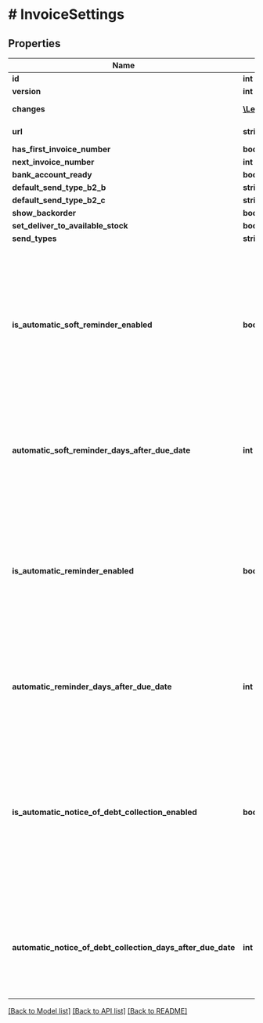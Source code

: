 # # InvoiceSettings

## Properties

Name | Type | Description | Notes
------------ | ------------- | ------------- | -------------
**id** | **int** |  | [optional]
**version** | **int** |  | [optional]
**changes** | [**\Learnist\Tripletex\Model\Change[]**](Change.md) |  | [optional] [readonly]
**url** | **string** |  | [optional] [readonly]
**has_first_invoice_number** | **bool** |  | [optional]
**next_invoice_number** | **int** |  | [optional]
**bank_account_ready** | **bool** |  | [optional]
**default_send_type_b2_b** | **string** |  | [optional]
**default_send_type_b2_c** | **string** |  | [optional]
**show_backorder** | **bool** |  | [optional]
**set_deliver_to_available_stock** | **bool** |  | [optional]
**send_types** | **string[]** |  | [optional]
**is_automatic_soft_reminder_enabled** | **bool** | Has automatic soft reminders enabled for this company. This setting need to be enabled both here and on each customer card to take effect. | [optional] [readonly]
**automatic_soft_reminder_days_after_due_date** | **int** | Number of days after due date automatic soft reminders should be sent out if enabled. | [optional] [readonly]
**is_automatic_reminder_enabled** | **bool** | Has automatic reminders enabled for this company. This setting need to be enabled both here and on each customer card to take effect. | [optional] [readonly]
**automatic_reminder_days_after_due_date** | **int** | Number of days after due date automatic reminders should be sent ouf if enabled. | [optional] [readonly]
**is_automatic_notice_of_debt_collection_enabled** | **bool** | Has automatic notices of debt collection enabled for this company. This setting need to be enabled both here and on each customer card to take effect. | [optional] [readonly]
**automatic_notice_of_debt_collection_days_after_due_date** | **int** | Number of days after due date automatic notices of debt collection should be sent out if enabled. | [optional] [readonly]

[[Back to Model list]](../../README.md#models) [[Back to API list]](../../README.md#endpoints) [[Back to README]](../../README.md)
